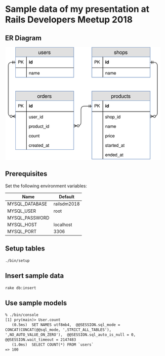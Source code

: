 # Sample data of my presentation at Rails Developers Meetup 2018

## ER Diagram

![ER Diagram](ER_diagram.svg)

## Prerequisites

Set the following environment variables:

Name | Default
-----|----------
MYSQL_DATABASE | railsdm2018
MYSQL_USER | root
MYSQL_PASSWORD |
MYSQL_HOST | localhost
MYSQL_PORT | 3306

## Setup tables

```
./bin/setup
```

## Insert sample data

```
rake db:insert
```

## Use sample models

```
% ./bin/console
[1] pry(main)> User.count
   (0.5ms)  SET NAMES utf8mb4,  @@SESSION.sql_mode = CONCAT(CONCAT(@@sql_mode, ',STRICT_ALL_TABLES'), ',NO_AUTO_VALUE_ON_ZERO'),  @@SESSION.sql_auto_is_null = 0, @@SESSION.wait_timeout = 2147483
   (1.0ms)  SELECT COUNT(*) FROM `users`
=> 100
```
